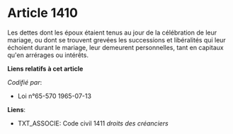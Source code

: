 # Article 1410

Les dettes dont les époux étaient tenus au jour de la célébration de leur mariage, ou dont se trouvent grevées les
successions et libéralités qui leur échoient durant le mariage, leur demeurent personnelles, tant en capitaux qu'en arrérages
ou intérêts.

**Liens relatifs à cet article**

_Codifié par_:

  - Loi n°65-570 1965-07-13

**Liens**:

  - TXT_ASSOCIE: Code civil 1411 *droits des créanciers*
